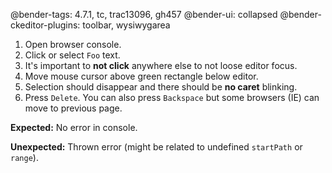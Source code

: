 @bender-tags: 4.7.1, tc, trac13096, gh457
@bender-ui: collapsed
@bender-ckeditor-plugins: toolbar, wysiwygarea

1. Open browser console.
1. Click or select `Foo` text.
1. It's important to **not click** anywhere else to not loose editor focus.
1. Move mouse cursor above green rectangle below editor.
1. Selection should disappear and there should be **no caret** blinking.
1. Press `Delete`. You can also press `Backspace` but some browsers (IE) can move to previous page.

**Expected:** No error in console.

**Unexpected:** Thrown error (might be related to undefined `startPath` or `range`).
